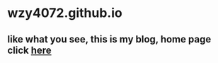 # wzy4072.github.io

## like what you see, this is my blog, home page click [here](https://wzy4072.github.io/)
